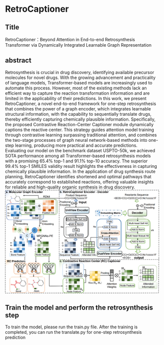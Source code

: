 # RetroCaptioner

## Title
RetroCaptioner：Beyond Attention in End-to-end Retrosynthesis Transformer via Dynamically Integrated Learnable Graph Representation
## abstract
Retrosynthesis is crucial in drug discovery, identifying available precursor molecules for novel drugs. With the growing advancement and practicality of language models, Transformer-based models are increasingly used to automate this process. However, most of the existing methods lack an efficient way to capture the reaction transformation information and are limited in the applicability of their predictions. In this work, we present RetroCaptioner, a novel end-to-end framework for one-step retrosynthesis that combines the power of a graph encoder, which integrates learnable structural information, with the capability to sequentially translate drugs, thereby efficiently capturing chemically plausible information. Specifically, the proposed Contrastive Reaction-Center Captioner module dynamically captions the reactive center. This strategy guides attention model training through contrastive learning surpassing traditional attention, and combines the two-stage processes of graph neural network-based methods into one-step learning, producing more practical and accurate predictions. Evaluating our model on the benchmark dataset USPTO-50k, we achieved SOTA performance among all Transformer-based retrosynthesis models with a promising 65.4% top-1 and 91.1% top-10 accuracy. The superior 99.4% top-1 SMILES validity result highlights the effectiveness in capturing chemically plausible information. In the application of drug synthesis route planning, RetroCaptioner identifies shortened and optimal pathways that accurately correspond to established reactions, offering valuable insights for reliable and high-quality organic synthesis in drug discovery.
![image](model.png)

## Train the model and perform the retrosynthesis step
To train the model, please run the train.py file. After the training is completed, you can run the translate.py for one-step retrosynthesis prediction
